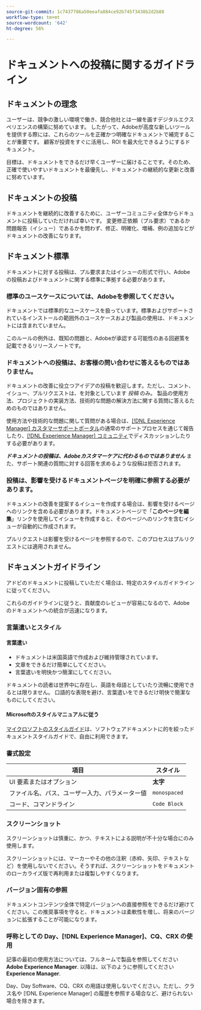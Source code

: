 ```yaml
---
source-git-commit: 1c7437786a50eeafa884ce92b745f3438b2d2b88
workflow-type: tm+mt
source-wordcount: '642'
ht-degree: 56%

---
```

# ドキュメントへの投稿に関するガイドライン

## ドキュメントの理念

ユーザーは、競争の激しい環境で働き、競合他社とは一線を画すデジタルエクスペリエンスの構築に努めています。 したがって、Adobeが高度な新しいツールを提供する際には、これらのツールを正確かつ明確なドキュメントで補完することが重要です。 顧客が投資をすぐに活用し、ROI を最大化できるようにするドキュメント。

目標は、ドキュメントをできるだけ早くユーザーに届けることです。そのため、正確で使いやすいドキュメントを最優先し、ドキュメントの継続的な更新と改善に努めています。

## ドキュメントの投稿

ドキュメントを継続的に改善するために、ユーザーコミュニティ全体からドキュメントに投稿していただければ幸いです。 変更修正依頼（プル要求）であるか問題報告（イシュー）であるかを問わず、修正、明確化、増補、例の追加などがドキュメントの改善になります。

## ドキュメント標準

ドキュメントに対する投稿は、プル要求またはイシューの形式で行い、Adobeの投稿およびドキュメントに関する標準に準拠する必要があります。

### 標準のユースケースについては、Adobeを参照してください。

ドキュメントでは標準的なユースケースを扱っています。標準およびサポートされているインストールの範囲外のユースケースおよび製品の使用は、ドキュメントには含まれていません。

このルールの例外は、既知の問題と、Adobeが承認する可能性のある回避策を記載できるリリースノートです。

### ドキュメントへの投稿は、お客様の問い合わせに答えるものではありません。

ドキュメントの改善に役立つアイデアの投稿を歓迎します。ただし、コメント、イシュー、プルリクエストは、を対象としています *投稿* のみ。 製品の使用方法、プロジェクトの実装方法、技術的な問題の解決方法に関する質問に答えるためのものではありません。

使用方法や技術的な問題に関して質問がある場合は、[[!DNL Experience Manager] カスタマーサポートポータル](https://experienceleague.adobe.com/?support-solution=Experience+Manager&amp;lang=ja#home)の通常のサポートプロセスを通じて報告したり、[[!DNL Experience Manager]  コミュニティ](https://experienceleaguecommunities.adobe.com/t5/adobe-experience-manager/ct-p/adobe-experience-manager-community?profile.language=ja)でディスカッションしたりする必要があります。

***ドキュメントの投稿は、Adobeカスタマーケアに代わるものではありません*** また、サポート関連の質問に対する回答を求めるような投稿は拒否されます。

### 投稿は、影響を受けるドキュメントページを明確に参照する必要があります。

ドキュメントの改善を提案するイシューを作成する場合は、影響を受けるページへのリンクを含める必要があります。ドキュメントページで「**このページを編集**」リンクを使用してイシューを作成すると、そのページへのリンクを含むイシューが自動的に作成されます。

プルリクエストは影響を受けるページを参照するので、このプロセスはプルリクエストには適用されません。

## ドキュメントガイドライン

アドビのドキュメントに投稿していただく場合は、特定のスタイルガイドラインに従ってください。

これらのガイドラインに従うと、貢献度のレビューが容易になるので、Adobeのドキュメントへの統合が迅速になります。

### 言葉遣いとスタイル

#### 言葉遣い

* ドキュメントは米国英語で作成および維持管理されています。
* 文章をできるだけ簡単にしてください。
* 言葉遣いを明快かつ簡潔にしてください。

ドキュメントの読者は世界中に存在し、英語を母語としていたり流暢に使用できるとは限りません。 口語的な表現を避け、言葉遣いをできるだけ明快で簡潔なものにしてください。

#### Microsoftのスタイルマニュアルに従う

[マイクロソフトのスタイルガイド](https://learn.microsoft.com/ja-jp/style-guide/welcome/)は、ソフトウェアドキュメントに的を絞ったドキュメントスタイルガイドで、自由に利用できます。

### 書式設定

| 項目 | スタイル |
| -------------------------------------------- | ---------------- |
| UI 要素またはオプション | **太字** |
| ファイル名、パス、ユーザー入力、パラメーター値 | `monospaced` |
| コード、コマンドライン | ```Code Block``` |

### スクリーンショット

スクリーンショットは慎重に、かつ、テキストによる説明が不十分な場合にのみ使用します。

スクリーンショットには、マーカーやその他の注釈（赤枠、矢印、テキストなど）を使用しないでください。そうすれば、スクリーンショットをドキュメントのローカライズ版で再利用または複製しやすくなります。

### バージョン固有の参照

ドキュメントコンテンツ全体で特定バージョンへの直接参照をできるだけ避けてください。この推奨事項を守ると、ドキュメントは柔軟性を増し、将来のバージョンに拡張することが可能になります。

### 呼称としての Day、[!DNL Experience Manager]、CQ、CRX の使用

記事の最初の使用方法については、フルネームで製品を参照してください **Adobe Experience Manager**. 以降は、以下のように参照してください **Experience Manager**.

Day、Day Software、CQ、CRX の用語は使用しないでください。ただし、クラス名や [!DNL Experience Manager] の履歴を参照する場合など、避けられない場合を除きます。

